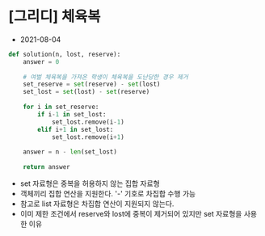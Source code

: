 # [그리디] 체육복

- 2021-08-04

```python
def solution(n, lost, reserve):
    answer = 0
    
    # 여벌 체육복을 가져온 학생이 체육복을 도난당한 경우 제거
    set_reserve = set(reserve) - set(lost)
    set_lost = set(lost) - set(reserve)
    
    for i in set_reserve:
        if i-1 in set_lost:
            set_lost.remove(i-1)
        elif i+1 in set_lost:
            set_lost.remove(i+1)
    
    answer = n - len(set_lost)
    
    return answer
```

- set 자료형은 중복을 허용하지 않는 집합 자료형
- 객체끼리 집합 연산을 지원한다. '-' 기호로 차집합 수행 가능
- 참고로 list 자료형은 차집합 연산이 지원되지 않는다.
- 이미 제한 조건에서 reserve와 lost에 중복이 제거되어 있지만 set 자료형을 사용한 이유
